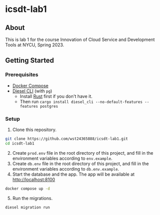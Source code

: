 # icsdt-lab1

## About

This is lab 1 for the course Innovation of Cloud Service and Development Tools at NYCU, Spring 2023.

## Getting Started

### Prerequisites

- [Docker Compose](https://docs.docker.com/compose/install/)
- [Diesel CLI](https://diesel.rs/guides/getting-started/) (with `pg`)
  - Install [Rust](https://www.rust-lang.org/) first if you don't have it.
  - Then run `cargo install diesel_cli --no-default-features --features postgres`

### Setup

1. Clone this repository.
```bash
git clone https://github.com/wst24365888/icsdt-lab1.git
cd icsdt-lab1
```
2. Create `prod.env` file in the root directory of this project, and fill in the environment variables according to `env.example`.
3. Create `db.env` file in the root directory of this project, and fill in the environment variables according to `db.env.example`.
4. Start the database and the app. The app will be available at <http://localhost:8100>
```bash
docker compose up -d
```
5. Run the migrations.
```bash
diesel migration run
```
